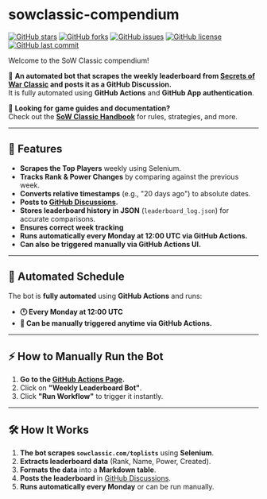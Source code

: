 # sowclassic-compendium

[![GitHub stars](https://img.shields.io/github/stars/maegju/sowclassic-compendium.svg?style=flat-square)](https://github.com/maegju/sowclassic-compendium/stargazers)
[![GitHub forks](https://img.shields.io/github/forks/maegju/sowclassic-compendium.svg?style=flat-square)](https://github.com/maegju/sowclassic-compendium/network)
[![GitHub issues](https://img.shields.io/github/issues/maegju/sowclassic-compendium.svg?style=flat-square)](https://github.com/maegju/sowclassic-compendium/issues)
[![GitHub license](https://img.shields.io/github/license/maegju/sowclassic-compendium.svg?style=flat-square)](https://github.com/maegju/sowclassic-compendium/blob/main/LICENSE)
[![GitHub last commit](https://img.shields.io/github/last-commit/maegju/sowclassic-compendium.svg?style=flat-square)](https://github.com/maegju/sowclassic-compendium/commits)

Welcome to the SoW Classic compendium!

🚀 **An automated bot that scrapes the weekly leaderboard from [Secrets of War Classic](https://sowclassic.com) and posts it as a GitHub Discussion.**  
It is fully automated using **GitHub Actions** and **GitHub App authentication**.

📖 **Looking for game guides and documentation?**  
Check out the **[SoW Classic Handbook](./handbook/)** for rules, strategies, and more.

---

## **📌 Features**
- **Scrapes the Top Players** weekly using Selenium.
- **Tracks Rank & Power Changes** by comparing against the previous week.
- **Converts relative timestamps** (e.g., "20 days ago") to absolute dates.  
- **Posts to [GitHub Discussions](https://github.com/maegju/sowclassic-compendium/discussions).**
- **Stores leaderboard history in JSON** (`leaderboard_log.json`) for accurate comparisons.
- **Ensures correct week tracking**
- **Runs automatically every Monday at 12:00 UTC via GitHub Actions.**  
- **Can also be triggered manually via GitHub Actions UI.**  

---

## **📅 Automated Schedule**
The bot is **fully automated** using **GitHub Actions** and runs:
- **🕛 Every Monday at 12:00 UTC**
- **🔁 Can be manually triggered anytime via GitHub Actions.**

---

## **⚡ How to Manually Run the Bot**
1. **Go to the [GitHub Actions Page](https://github.com/maegju/sowclassic-compendium/actions).**
2. Click on **"Weekly Leaderboard Bot"**.
3. Click **"Run Workflow"** to trigger it instantly.

---

## **🛠️ How It Works**
1. **The bot scrapes `sowclassic.com/toplists`** using **Selenium**.
2. **Extracts leaderboard data** (Rank, Name, Power, Created).
3. **Formats the data** into a **Markdown table**.
4. **Posts the leaderboard** in [GitHub Discussions](https://github.com/maegju/sowclassic-compendium/discussions).
5. **Runs automatically every Monday** or can be run manually.
